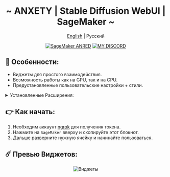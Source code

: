 <div align="center">

<h1 align="center">~ ANXETY | Stable Diffusion WebUI | SageMaker ~</h1>

[English](./README.md) | Русский

</div>


<p align="center">
  <a href="https://studiolab.sagemaker.aws/import/github/anxety-solo/sd-webui-sagemaker/blob/main/notebooks/ru/anxety-ru_ANRED.ipynb"><img alt="SageMaker ANRED" src="https://img.shields.io/badge/SAGEMAKER-orange?style=for-the-badge&label=ANRED&labelColor=grey&color=orange"></a>
  <a href="https://lookup.guru/565783561878372352"><img alt="MY DISCORD" src="https://dcbadge.vercel.app/api/shield/565783561878372352?style=for-the-badge"></a>
</p>


## 🌟 Особенности:
  - Виджеты для простого взаимодействия.
  - Возможность работы как на GPU, так и на CPU.
  - Предустановленные пользовательские настройки + стили.
 
<details>
<summary>Установленные Расширения:</summary>

- [Config-Presets](https://github.com/Zyin055/Config-Presets)
- [Umi-AI-Wildcards](https://github.com/Tsukreya/Umi-AI-Wildcards)
- [additional-networks](https://github.com/kohya-ss/sd-webui-additional-networks)
- [adetailer](https://github.com/Bing-su/adetailer)
- [aspect-ratio-helper](https://github.com/thomasasfk/sd-webui-aspect-ratio-helper)
- [batchlinks](https://github.com/etherealxx/batchlinks-webui)
- [canvas-zoom](https://github.com/richrobber2/canvas-zoom)
- [cattpuccin](https://github.com/catppuccin/stable-diffusion-webui)
- [ControlNet](https://github.com/Mikubill/sd-webui-controlnet)
- [infinite-image-browsing](https://github.com/zanllp/sd-webui-infinite-image-browsing)
- [lora-block-weight](https://github.com/hako-mikan/sd-webui-lora-block-weight)
- [ncpt_colab_timer](https://github.com/NoCrypt/ncpt_colab_timer)
- [neutral-prompt](https://github.com/ljleb/sd-webui-neutral-prompt)
- [regional-prompter](https://github.com/hako-mikan/sd-webui-regional-prompter)
- [state](https://github.com/ilian6806/stable-diffusion-webui-state)
- [supermerger](https://github.com/hako-mikan/sd-webui-supermerger)
- [tag-complete](https://github.com/DominikDoom/a1111-sd-webui-tagcomplete)
- [wd14-tagger](https://github.com/picobyte/stable-diffusion-webui-wd14-tagger)

</details>


## 👉 Как начать:
  1. Необходим аккаунт [ngrok](https://dashboard.ngrok.com/login) для получения токена.
  2. Нажмите на `SageMaker` вверху и скопируйте этот блокнот.
  3. Дальше разверните нужную ячейку и начинайте пользоваться.


## ☄️ Превью Виджетов:

<div align="center"> 
  
  ![Виджеты](https://github.com/anxety-solo/sd-webui-sagemaker/blob/main/img/ru/ANRED_widgets_view_ru.png)
      
</div>
